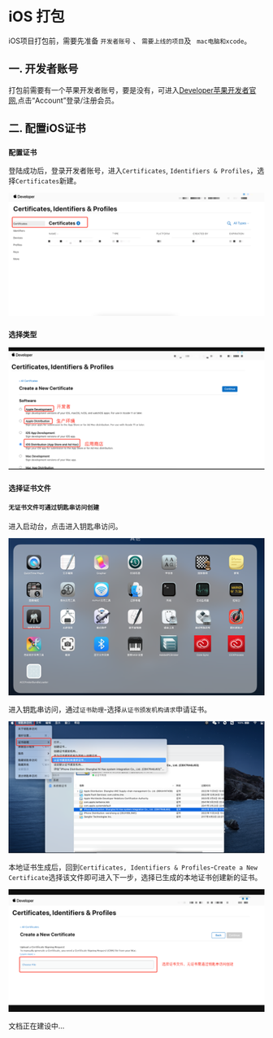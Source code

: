 iOS 打包
===

iOS项目打包前，需要先准备 `开发者账号` 、 `需要上线的项目`及 ` mac电脑和xcode`。

## 一. 开发者账号

打包前需要有一个苹果开发者账号，要是没有，可进入[Developer苹果开发者官网](https://developer.apple.com),点击“Account”登录/注册会员。

## 二. 配置iOS证书
### `配置证书`<!--rehype:style=color: white; background: #1c7bd0;-->

登陆成功后，登录开发者账号，进入`Certificates`, `Identifiers & Profiles`，选择`Certificates`新建。

![](./img/01.png)<!--rehype:style=max-width: 650px;width: 100%;-->

### `选择类型`<!--rehype:style=color: white; background: #1c7bd0;-->

![](./img/02.png)<!--rehype:style=max-width: 650px;width: 100%;-->

### `选择证书文件`<!--rehype:style=color: white; background: #1c7bd0;-->

#### `无证书文件可通过钥匙串访问创建`<!--rehype:style=color: white; background: #ffb703;-->

进入启动台，点击进入钥匙串访问。

![](./img/03.png)<!--rehype:style=max-width: 650px;width: 100%;-->

进入钥匙串访问，通过`证书助理`-选择`从证书颁发机构请求`申请证书。

![](./img/04.png)<!--rehype:style=max-width: 650px;width: 100%;-->

本地证书生成后，回到`Certificates, Identifiers & Profiles`-`Create a New Certificate`选择该文件即可进入下一步，选择已生成的本地证书创建新的证书。

![](./img/05.png)<!--rehype:style=max-width: 650px;width: 100%;-->

文档正在建设中...